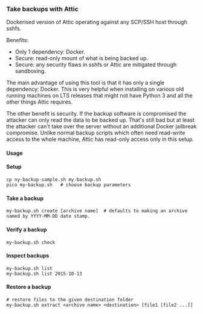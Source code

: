 ### Take backups with Attic

Dockerised version of Attic operating against any SCP/SSH host through sshfs.

Benefits:

- Only 1 dependency: Docker.
- Secure: read-only mount of what is being backed up.
- Secure: any security flaws in sshfs or Attic are mitigated through sandboxing.

The main advantage of using this tool is that it has only a single dependency: Docker. This is very helpful when installing on various old running machines on LTS releases that might not have Python 3 and all the other things Attic requires.

The other benefit is security. If the backup software is compromised the attacker can only read the data to be backed up. That's still bad but at least the attacker can't take over the server without an additional Docker jailbreak compromise. Unlike normal backup scripts which often need read-write access to the whole machine, Attic has read-only access only in this setup.


#### Usage

#### Setup

    cp ny-backup-sample.sh my-backup.sh  
    pico my-backup.sh   # choose backup parameters

#### Take a backup

    my-backup.sh create [archive name]  # defaults to making an archive named by YYYY-MM-DD date stamp.
    
#### Verify a backup

    my-backup.sh check
    
#### Inspect backups
    
    my-backup.sh list
    my-backup.sh list 2015-10-13
    
#### Restore a backup

    # restore files to the given destination folder
    my-backup.sh extract <archive name> <destination> [file1 [file2 ...]]
    

